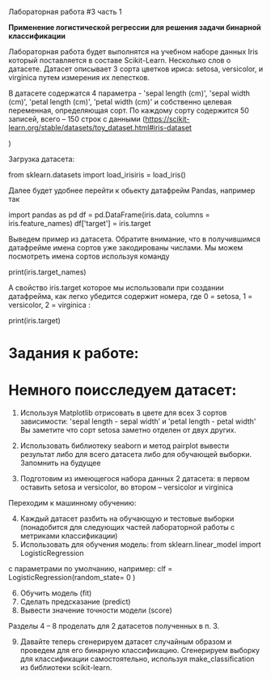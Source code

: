 Лабораторная работа #3 часть 1

**Применение логистической регрессии для решения задачи бинарной классификации**

Лабораторная работа будет выполнятся на учебном наборе данных Iris который поставляется в
составе Scikit-Learn. Несколько слов о датасете. Датасет описывает 3 сорта цветков ириса: setosa,
versicolor, и virginica путем измерения их лепестков.

В датасете содержатся 4 параметра - 'sepal length (cm)', 'sepal width (cm)', 'petal length (cm)', 'petal
width (cm)' и собственно целевая переменная, определяющая сорт. По каждому сорту содержится 50
записей, всего – 150 строк с данными (https://scikit-learn.org/stable/datasets/toy_dataset.html#iris-dataset

)

Загрузка датасета:

from sklearn.datasets
import load_irisiris = load_iris()

Далее будет удобнее перейти к обьекту датафрейм Pandas, например так

import pandas as pd
df = pd.DataFrame(iris.data, columns = iris.feature_names)
df['target'] = iris.target

Выведем пример из датасета. Обратите внимание, что в получившимся датафрейме имена сортов
уже закодированы числами. Мы можем посмотреть имена сортов используя команду

print(iris.target_names)

А свойство iris.target которое мы использовали при создании датафрейма, как легко убедится
содержит номера, где 0 = setosa, 1 = versicolor, 2 = virginica :

print(iris.target)

# Задания к работе:

# Немного поисследуем датасет:

1. Используя Matplotlib отрисовать в цвете для всех 3 сортов зависимости: 'sepal length - sepal
   width’ и 'petal length - petal width'
   Вы заметите что сорт setosa заметно отделен от двух других.
2. Использовать библиотеку seaborn и метод pairplot вывести результат либо для всего
   датасета либо для обучающей выборки. Запомнить на будущее

3. Подготовим из имеющегося набора данных 2 датасета: в первом оставить setosa и
   versicolor, во втором – versicolor и virginica

Переходим к машинному обучению:

4. Каждый датасет разбить на обучающую и тестовые выборки (понадобится для следующих
   частей лабораторной работы с метриками классификации)
5. Использовать для обучения модель:
   from sklearn.linear_model import LogisticRegression

с параметрами по умолчанию, например:
clf = LogisticRegression(random_state= 0 )

6. Обучить модель (fit)
7. Сделать предсказание (predict)
8. Вывести значение точности модели (score)

Разделы 4 – 8 проделать для 2 датасетов полученных в п. 3.

9. Давайте теперь сгенерируем датасет случайным образом и проведем для его бинарную
   классификацию.
   Сгенерируем выборку для классификации самостоятельно, используя make_classification из
   библиотеки scikit-learn.

